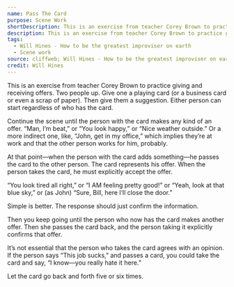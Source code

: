 ```yaml
---
name: Pass The Card
purpose: Scene Work
shortDescription: This is an exercise from teacher Corey Brown to practice giving and receiving offers. Two people up.
description: This is an exercise from teacher Corey Brown to practice giving and receiving offers. Two people up. Give one a playing card (or a business card or even a scrap of paper).
tags:
  - Will Hines - How to be the greatest improviser on earth
  - Scene work
source: cliffweb; Will Hines - How to be the greatest improviser on earth
credit: Will Hines
---
```


This is an exercise from teacher Corey Brown to practice giving and receiving offers.
Two people up. Give one a playing card (or a business card or even a scrap of paper). Then give them a suggestion. Either person can start regardless of who has the card.

Continue the scene until the person with the card makes any kind of an offer.
“Man, I’m beat,” or
“You look happy,” or
“Nice weather outside.”
Or a more indirect one, like, “John, get in my office,” which implies they’re at work and that the other person works for him, probably.

At that point—when the person with the card adds something—he passes the card to the other person. The card represents his offer. When the person takes the card, he must explicitly accept the offer.

“You look tired all right,” or
“I AM feeling pretty good!” or “Yeah, look at that blue sky,” or (as John) “Sure, Bill, here I’ll close the door.”

Simple is better. The response should just confirm the information.

Then you keep going until the person who now has the card makes another offer. Then she passes the card back, and the person taking it explicitly confirms that offer.

It’s not essential that the person who takes the card agrees with an opinion. If the person says
“This job sucks,” and passes a card, you could take the card and say, “I know—you really hate it here.”

Let the card go back and forth five or six times.
